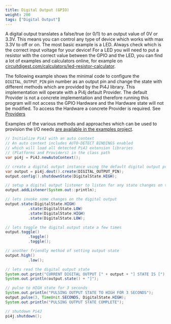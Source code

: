 ```yaml
---
title: Digital Output (GPIO)
weight: 200
tags: ["Digital Output"]
---
```


A digital output translates a false/true (or 0/1) to an output value of 0V or 3.3V. This
means you can control any type of device which works with max 3.3V to off or on. The most
basic example is a LED. Always check which is the correct input voltage for your device! 
For a LED you will need to put a resistor with the correct value between the GPIO and the LED,
you can find a lot of examples and calculators online, for example on
[circuitdigest.com/calculators/led-resistor-calculator](https://circuitdigest.com/calculators/led-resistor-calculator).

The following example shows the minimal code to configure the `DIGITAL_OUTPUT_PIN` pin number 
as an output pin and change the state with different methods which are provided by the Pi4J library.
 This implementation will operate with a Pi4j default Provider.
The default Provider is not a concrete implementation and therefore
running this program will not access the GPIO Hardware and the Hardware state will not be modified.
To access the Hardware a concrete Provider is required.
See [Providers](/documentation/providers/)

Examples of the various methods and approaches which can be used to provision the I/O needs [are available in the examples project](
https://github.com/Pi4J/pi4j-v2-examples/tree/master/src/main/java/com/pi4j/example/gpio/digital/output).


```java
// Initialize Pi4J with an auto context
// An auto context includes AUTO-DETECT BINDINGS enabled
// which will load all detected Pi4J extension libraries
// (Platforms and Providers) in the class path
var pi4j = Pi4J.newAutoContext();

// create a digital output instance using the default digital output provider
var output = pi4j.dout().create(DIGITAL_OUTPUT_PIN);
output.config().shutdownState(DigitalState.HIGH);

// setup a digital output listener to listen for any state changes on the digital output
output.addListener(System.out::println);

// lets invoke some changes on the digital output
output.state(DigitalState.HIGH)
          .state(DigitalState.LOW)
          .state(DigitalState.HIGH)
          .state(DigitalState.LOW);

// lets toggle the digital output state a few times
output.toggle()
          .toggle()
          .toggle();

// another friendly method of setting output state
output.high()
          .low();

// lets read the digital output state
System.out.print("CURRENT DIGITAL OUTPUT [" + output + "] STATE IS [");
System.out.println(output.state() + "]");

// pulse to HIGH state for 3 seconds
System.out.println("PULSING OUTPUT STATE TO HIGH FOR 3 SECONDS");
output.pulse(3, TimeUnit.SECONDS, DigitalState.HIGH);
System.out.println("PULSING OUTPUT STATE COMPLETE");

// shutdown Pi4J
pi4j.shutdown();
``` 